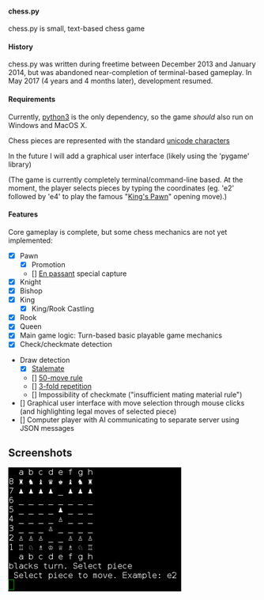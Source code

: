 #### chess.py
chess.py is small, text-based chess game

#### History

chess.py was written during freetime between December 2013 and January 2014, but was abandoned near-completion of terminal-based gameplay. In May 2017 (4 years and 4 months later), development resumed.

#### Requirements
Currently, [python3](http://www.python.org/getit/) is the only dependency, so the game *should* also run on Windows and MacOS X.

Chess pieces are represented with the standard [unicode characters](http://en.wikipedia.org/wiki/Chess_symbols_in_Unicode)

In the future I will add a graphical user interface (likely using the 'pygame' library)

(The game is currently completely terminal/command-line based. At the moment, the player selects pieces by typing the coordinates (eg. 'e2' followed by 'e4' to play the famous "[King's Pawn](https://en.wikipedia.org/wiki/King%27s_Pawn_Game)" opening move).)

#### Features
Core gameplay is complete, but some chess mechanics are not yet implemented:
- [x] Pawn
  - [x] Promotion
  - [] [En passant](https://en.wikipedia.org/wiki/En_passant) special capture
- [x] Knight
- [x] Bishop
- [x] King
  - [x] King/Rook Castling
- [x] Rook
- [x] Queen
- [x] Main game logic: Turn-based basic playable game mechanics
- [x] Check/checkmate detection
- Draw detection
    - [x] [Stalemate](https://en.wikipedia.org/wiki/Stalemate)
    - [] [50-move rule](https://en.wikipedia.org/wiki/Fifty-move_rule)
    - [] [3-fold repetition](https://en.wikipedia.org/wiki/Threefold_repetition)
    - [] Impossibility of checkmate ("insufficient mating material rule")
- [] Graphical user interface with move selection through mouse clicks (and highlighting legal moves of selected piece)
- [] Computer player with AI communicating to separate server using JSON messages

## Screenshots

![Unicode characters are pretty cool](docs/images/chesspyTerminalScreenshot.png "chess.py screenshot")
